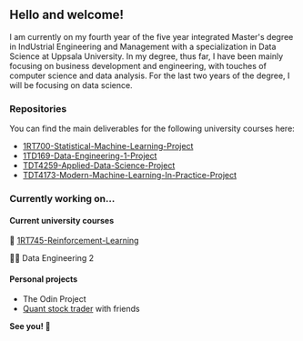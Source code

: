 ## Hello and welcome!

I am currently on my fourth year of the five year integrated Master's degree in IndUstrial Engineering and Management with a specialization in Data Science at Uppsala University. In my degree, thus far, I have been mainly focusing on business development and engineering, with touches of computer science and data analysis. For the last two years of the degree, I will be focusing on data science.

### Repositories

You can find the main deliverables for the following university courses here:
- [1RT700-Statistical-Machine-Learning-Project](https://github.com/alexandersundquist/1RT700-Statistical-Machine-Learning-Project)
- [1TD169-Data-Engineering-1-Project](https://github.com/alexandersundquist/1TD169-Data-Engineering-1-Project)
- [TDT4259-Applied-Data-Science-Project](https://github.com/alexandersundquist/TDT4259-Applied-Data-Science-Project)
- [TDT4173-Modern-Machine-Learning-In-Practice-Project](https://github.com/alexandersundquist/TDT4173-Modern-Machine-Learning-In-Practice-Project)

### Currently working on...

#### Current university courses
  🤖 [1RT745-Reinforcement-Learning](https://github.com/alexandersundquist/1RT745-Reinforcement-Learning)
  
  👨‍💻 Data Engineering 2

#### Personal projects
- The Odin Project
- [Quant stock trader](https://github.com/Hanadabdullahi/QuantStockTrader) with friends

**See you! 👋**

<!---
alexandersundquist/alexandersundquist is a ✨ special ✨ repository because its `README.md` (this file) appears on your GitHub profile.
You can click the Preview link to take a look at your changes.
--->
